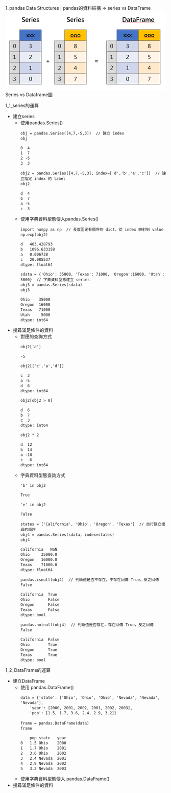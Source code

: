1_pandas Data Structures | pandas的資料結構 => series vs DataFrame
![image](https://github.com/sunmer12345/2022_AI_DL_Class/blob/main/series_dataframe.png)
Series vs Dataframe圖

1_1_series的運算

- 建立series
  - 使用pandas.Series()
	```
  	obj = pandas.Series([4,7,-5,3])  // 建立 index
	obj
	```
	```
	0  4
	1  7
	2 -5
	3  3
	```
	```
	obj2 = pandas.Series([4,7,-5,3], index=['d','b','a','c'])  // 建立指定 index 的 label
	obj2
	```
	```
	d  4
	b  7
	a -5
	c  3
	```
  - 使用字典資料型態傳入pandas.Series()
  	```
	import numpy as np  // 長度固定有順序的 dict，從 index 映射到 value
	np.exp(obj2)
	```
	```
	d   403.428793
	b   1096.633158
	a   0.006738
	c   20.085537
	dtype: float64
	```
	```
	sdata = {'Ohio': 35000, 'Texas': 71000, 'Oregon':16000, 'Utah': 5000}  // 字典資料型態建立 series
	obj3 = pandas.Series(sdata)
	obj3
	```
	```
	Ohio    35000
	Oregon  16000
	Texas	71000
	Utah	 5000
	dtype: int64
	```
- 搜尋滿足條件的資料
  - 對應的查詢方式
	```
	obj2['a']
	```
	```
	-5
	```
	```
	obj2[['c','a','d']]
	```
	```
	c  3
	a -5
	d  6
	dtype: int64
	```
	```
	obj2[obj2 > 0]
	```
	```
	d  6
	b  7
	c  3
	dtype: int64
	```
	```
	obj2 * 2
	```
	```
	d  12
	b  14
	a -10
	c   6
	dtype: int64
	```
  - 字典資料型態查詢方式
	```
	'b' in obj2
	```
	```
	True
	```
	```
	'e' in obj2
	```
	```
	False
	```
	```
	states = ['California', 'Ohio', 'Oregon', 'Texas']  // 自行建立搜尋的順序
	obj4 = pandas.Series(sdata, index=states)
	obj4
	```
	```
	California   NaN
	Ohio	 35000.0
	Oregon	 16000.0
	Texas	 71000.0
	dtype: float64
	```
	```
	pandas.isnull(obj4)  // 判斷值是否不存在，不存在回傳 True，反之回傳 False
	```
	```
	California	True
	Ohio		False
	Oregon		False
	Texas		False
	dtype: bool
	```
	```
	pandas.notnull(obj4)  // 判斷值是否存在，存在回傳 True，反之回傳 False
	```
	```
	California	False
	Ohio		True
	Oregon		True
	Texas		True
	dtype: bool
	```
1_2_DataFrame的運算
- 建立DataFrame
  - 使用 pandas.DataFrame()
  	```
  	data = {'state': ['Ohio', 'Ohio', 'Ohio', 'Nevada', 'Nevada', 'Nevada'], 
        'year': [2000, 2001, 2002, 2001, 2002, 2003], 
        'pop': [1.5, 1.7, 3.6, 2.4, 2.9, 3.2]}
	
	frame = pandas.DataFrame(data)
	frame
	```
	```
		pop	state	year
	0	1.5	Ohio	2000
	1	1.7	Ohio	2001
	2	3.6	Ohio	2002
	3	2.4	Nevada	2001
	4	2.9	Nevada	2002
	5	3.2	Nevada	2003
	```
  - 使用字典資料型態傳入 pandas.DataFrame()
- 搜尋滿足條件的資料
